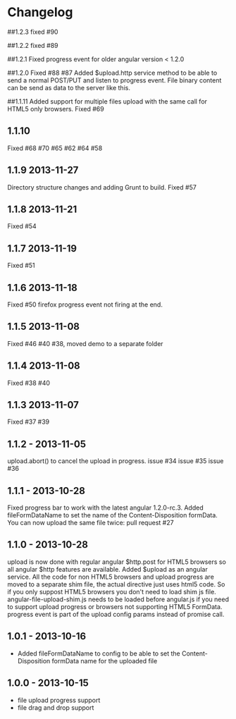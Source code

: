 # Changelog

##1.2.3
fixed #90

##1.2.2
fixed #89

##1.2.1
Fixed progress event for older angular version < 1.2.0

##1.2.0
Fixed #88 #87 
Added $upload.http service method to be able to send a normal POST/PUT and listen to progress event.
File binary content can be send as data to the server like this.
 
##1.1.11
Added support for multiple files upload with the same call for HTML5 only browsers.
Fixed #69

## 1.1.10
Fixed #68 #70 #65 #62 #64 #58


## 1.1.9 2013-11-27
Directory structure changes and adding Grunt to build.
Fixed #57 

## 1.1.8 2013-11-21
Fixed #54

## 1.1.7 2013-11-19
Fixed #51

## 1.1.6 2013-11-18
Fixed #50 firefox progress event not firing at the end.

## 1.1.5 2013-11-08
Fixed #46 #40 #38, moved demo to a separate folder

## 1.1.4 2013-11-08
Fixed #38 #40

## 1.1.3 2013-11-07
Fixed #37 #39

## 1.1.2 - 2013-11-05
upload.abort() to cancel the upload in progress.
issue #34
issue #35
issue #36

## 1.1.1 - 2013-10-28
Fixed progress bar to work with the latest angular 1.2.0-rc.3.
Added fileFormDataName to set the name of the Content-Disposition formData.
You can now upload the same file twice: pull request #27

## 1.1.0 - 2013-10-28
upload is now done with regular angular $http.post for HTML5 browsers so all angular $http features are available.
Added $upload as an angular service.
All the code for non HTML5 browsers and upload progress are moved to a separate shim file, the actual directive just uses html5 code. So if you only suppost HTML5 browsers you don't need to load shim js file.
angular-file-upload-shim.js needs to be loaded before angular.js if you need to support upload progress or browsers not supporting HTML5 FormData.
progress event is part of the upload config params instead of promise call.

## 1.0.1 - 2013-10-16
- Added fileFormDataName to config to be able to set the Content-Disposition formData name for the uploaded file

## 1.0.0 - 2013-10-15
- file upload progress support
- file drag and drop support

